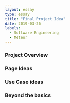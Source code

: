 ```yaml
---
layout: essay
type: essay
title: "Final Project Idea"
date: 2019-03-26
labels:
  - Software Engineering
  - Meteor
---
```


### Project Overview






### Page Ideas



### Use Case ideas



### Beyond the basics

